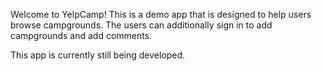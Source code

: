 Welcome to YelpCamp! This is a demo app that is designed to help users browse campgrounds. The users can additionally sign in to add campgrounds and add comments. 

This app is currently still being developed.